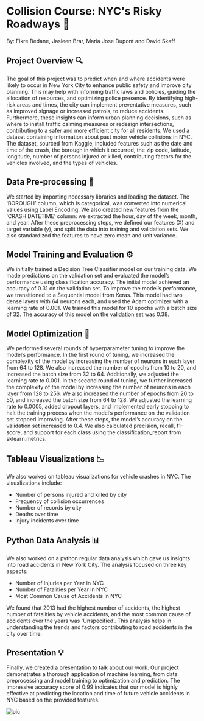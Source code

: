 # Collision Course: NYC's Risky Roadways 🚗
By: Fikre Bedane, Jasleen Brar, Maria Jose Dupont and David Skaff

## Project Overview 🔍
The goal of this project was to predict when and where accidents were likely to occur in New York City to enhance public safety and improve city planning. This may help with informing traffic laws and policies, guiding the allocation of resources, and optimizing police presence. By identifying high-risk areas and times, the city can implement preventative measures, such as improved signage or increased patrols, to reduce accidents. Furthermore, these insights can inform urban planning decisions, such as where to install traffic calming measures or redesign intersections, contributing to a safer and more efficient city for all residents. We used a dataset containing information about past motor vehicle collisions in NYC. The dataset, sourced from Kaggle, included features such as the date and time of the crash, the borough in which it occurred, the zip code, latitude, longitude, number of persons injured or killed, contributing factors for the vehicles involved, and the types of vehicles.

## Data Pre-processing 📑
We started by importing necessary libraries and loading the dataset. The ‘BOROUGH’ column, which is categorical, was converted into numerical values using Label Encoding. We also created new features from the ‘CRASH DATETIME’ column: we extracted the hour, day of the week, month, and year. After these preprocessing steps, we defined our features (X) and target variable (y), and split the data into training and validation sets. We also standardized the features to have zero mean and unit variance.

## Model Training and Evaluation ⚙️
We initially trained a Decision Tree Classifier model on our training data. We made predictions on the validation set and evaluated the model’s performance using classification accuracy. The initial model achieved an accuracy of 0.31 on the validation set. To improve the model’s performance, we transitioned to a Sequential model from Keras. This model had two dense layers with 64 neurons each, and used the Adam optimizer with a learning rate of 0.001. We trained this model for 10 epochs with a batch size of 32. The accuracy of this model on the validation set was 0.38.

## Model Optimization 🔧
We performed several rounds of hyperparameter tuning to improve the model’s performance. In the first round of tuning, we increased the complexity of the model by increasing the number of neurons in each layer from 64 to 128. We also increased the number of epochs from 10 to 20, and increased the batch size from 32 to 64. Additionally, we adjusted the learning rate to 0.001. In the second round of tuning, we further increased the complexity of the model by increasing the number of neurons in each layer from 128 to 256. We also increased the number of epochs from 20 to 50, and increased the batch size from 64 to 128. We adjusted the learning rate to 0.0005, added dropout layers, and implemented early stopping to halt the training process when the model’s performance on the validation set stopped improving. After these steps, the model’s accuracy on the validation set increased to 0.4. We also calculated precision, recall, f1-score, and support for each class using the classification_report from sklearn.metrics.

## Tableau Visualizations 📉
We also worked on tableau visualizations for vehicle crashes in NYC. The visualizations include:
- Number of persons injured and killed by city
- Frequency of collision occurrences
- Number of records by city
- Deaths over time
- Injury incidents over time

## Python Data Analysis 📊
We also worked on a python regular data analysis which gave us insights into road accidents in New York City. The analysis focused on three key aspects:
- Number of Injuries per Year in NYC
- Number of Fatalities per Year in NYC
- Most Common Cause of Accidents in NYC

We found that 2013 had the highest number of accidents, the highest number of fatalities by vehicle accidents, and the most common cause of accidents over the years was 'Unspecified'. This analysis helps in understanding the trends and factors contributing to road accidents in the city over time.

## Presentation 💡
Finally, we created a presentation to talk about our work. Our project demonstrates a thorough application of machine learning, from data preprocessing and model training to optimization and prediction. The impressive accuracy score of 0.99 indicates that our model is highly effective at predicting the location and time of future vehicle accidents in NYC based on the provided features.


![pic](https://images.unsplash.com/photo-1613042964418-89c800809319?w=800&auto=format&fit=crop&q=60&ixlib=rb-4.0.3&ixid=M3wxMjA3fDB8MHxzZWFyY2h8NXx8Y2FyJTIwY3Jhc2h8ZW58MHwwfDB8fHwy)
